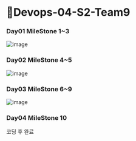 # 🧠Devops-04-S2-Team9
### Day01 MileStone 1~3
![image](https://user-images.githubusercontent.com/126568560/235590974-df7decc1-5301-4fc4-82a3-7247e705f5c1.png)
### Day02 MileStone 4~5
![image](https://user-images.githubusercontent.com/126568560/235591096-6d67997d-3d2d-4a93-97cd-b7eeaa12cb2c.png)
### Day03 MileStone 6~9
![image](https://user-images.githubusercontent.com/126568560/235591166-4886cfc1-30ba-408e-8765-c0e816b2ef97.png)
### Day04 MileStone 10
코딩 후 완료
